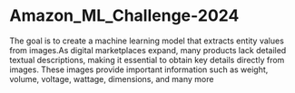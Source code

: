 # Amazon_ML_Challenge-2024
 The goal is to create a machine learning model that extracts entity values from images.As digital marketplaces expand, many products lack detailed textual descriptions, making it essential to obtain key details directly from images. These images provide important information such as weight, volume, voltage, wattage, dimensions, and many more
